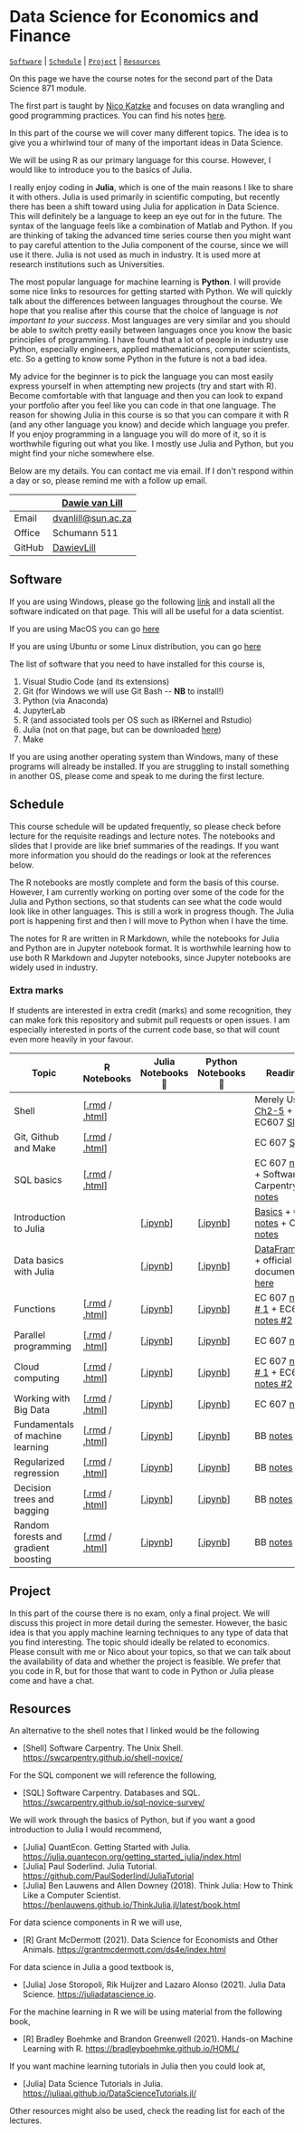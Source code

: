 # Data Science for Economics and Finance

[`Software`](#software) | [`Schedule`](#schedule) | [`Project`](#project) |
[`Resources`](#resources) 

On this page we have the course notes for the second part of the Data Science 871 module. 

The first part is taught by [Nico Katzke](https://github.com/nicktz) and focuses on data wrangling and good programming practices. You can find his notes [here](https://datsci.nfkatzke.com/).

In this part of the course we will cover many different topics. The idea is to give you a whirlwind tour of many of the important ideas in Data Science. 

We will be using R as our primary language for this course. However, I would like to introduce you to the basics of Julia. 

I really enjoy coding in **Julia**, which is one of the main reasons I like to share it with others. Julia is used primarily in scientific computing, but recently there has been a shift toward using Julia for application in Data Science. This will definitely be a language to keep an eye out for in the future. The syntax of the language feels like a combination of Matlab and Python. If you are thinking of taking the advanced time series course then you might want to pay careful attention to the Julia component of the course, since we will use it there. Julia is not used as much in industry. It is used more at research institutions such as Universities.  

The most popular language for machine learning is **Python**. I will provide some nice links to resources for getting started with Python. We will quickly talk about the differences between languages throughout the course. We hope that you realise after this course that the choice of language is *not important to your success*. Most languages are very similar and you should be able to switch pretty easily between languages once you know the basic principles of programming. I have found that a lot of people in industry use Python, especially engineers, applied mathematicians, computer scientists, etc. So a getting to know some Python in the future is not a bad idea. 

My advice for the beginner is to pick the language you can most easily express yourself in when attempting new projects (try and start with R). Become comfortable with that language and then you can look to expand your portfolio after you feel like you can code in that one language. The reason for showing Julia in this course is so that you can compare it with R (and any other language you know) and decide which language you prefer. If you enjoy programming in a language you will do more of it, so it is worthwhile figuring out what you like. I mostly use Julia and Python, but you might find your niche somewhere else. 

Below are my details. You can contact me via email. If I don't respond within a day or so, please remind me with a follow up email. 

|  | [Dawie van Lill](https://dawievanlill.netlify.app/) |
|--------------|--------------------------------------------------------------|
| Email | [dvanlill@sun.ac.za](mailto:dvanlill@sun.ac.za) |
| Office | Schumann 511 |
| GitHub | [DawievLill](https://github.com/DawievLill) |

## Software

If you are using Windows, please go the following [link](https://ubc-mds.github.io/resources_pages/install_ds_stack_windows/) and install all the software indicated on that page. This will all be useful for a data scientist. 

If you are using MacOS you can go [here](https://ubc-mds.github.io/resources_pages/install_ds_stack_mac/)

If you are using Ubuntu or some Linux distribution, you can go [here](https://ubc-mds.github.io/resources_pages/install_ds_stack_ubuntu/) 

The list of software that you need to have installed for this course is,
 
1. Visual Studio Code (and its extensions)
2. Git (for Windows we will use Git Bash -- **NB** to install!)
4. Python (via Anaconda)
5. JupyterLab
6. R (and associated tools per OS such as IRKernel and Rstudio)
7. Julia (not on that page, but can be downloaded [here](https://julialang.org/downloads/))
8. Make

If you are using another operating system than Windows, many of these programs will already be installed. If you are struggling to install something in another OS, please come and speak to me during the first lecture. 

## Schedule 

This course schedule will be updated frequently, so please check before lecture for the requisite readings and lecture notes. The notebooks and slides that I provide are like brief summaries of the readings. If you want more information you should do the readings or look at the references below. 

The R notebooks are mostly complete and form the basis of this course. However, I am currently working on porting over some of the code for the Julia and Python sections, so that students can see what the code would look like in other languages. This is still a work in progress though. The Julia port is happening first and then I will move to Python when I have the time. 

The notes for R are written in R Markdown, while the notebooks for Julia and Python are in Jupyter notebook format. It is worthwhile learning how to use both R Markdown and Jupyter notebooks, since Jupyter notebooks are widely used in industry. 

### Extra marks

If students are interested in extra credit (marks) and some recognition, they can make fork this repository and submit pull requests or open issues. I am especially interested in ports of the current code base, so that will count even more heavily in your favour. 

| Topic | R Notebooks | Julia Notebooks 🚧 | Python Notebooks 🚧 | Readings
|---|---|---|---|---|
| Shell |  [[.rmd](https://github.com/DawievLill/DataScience-871/blob/master/01-shell/01-shell.Rmd) / [.html](https://raw.githack.com/DawievLill/DataScience-871/master/01-shell/01-shell.html)]  | | |  Merely Useful [Ch2-5](https://merely-useful.tech/py-rse/bash-basics.html) + EC607 [Slides](https://raw.githack.com/uo-ec607/lectures/master/03-shell/03-shell.html#1) |
| Git, Github and Make  | [[.rmd](https://github.com/DawievLill/DataScience-871/blob/master/02-git/02-git.Rmd) / [.html](https://raw.githack.com/DawievLill/DataScience-871/master/02-git/02-git.html)]  | | | EC 607 [Slides](https://raw.githack.com/uo-ec607/lectures/master/02-git/02-Git.html#1) |
| SQL basics | [[.rmd](https://github.com/DawievLill/DataScience-871/blob/master/03-sql/03-sql.Rmd) / [.html](https://raw.githack.com/DawievLill/DataScience-871/master/03-sql/03-sql.html)]  | | | EC 607 [notes](https://raw.githack.com/uo-ec607/lectures/master/16-databases/16-databases.html) + Software Carpentry [notes](https://swcarpentry.github.io/sql-novice-survey/) |
| Introduction to Julia | | [[.ipynb](https://github.com/DawievLill/DataScience-871/blob/master/04-julia/04-julia.ipynb)]  | [[.ipynb]()] | [Basics](https://juliadatascience.io/julia_basics) + QE [notes](https://julia.quantecon.org/intro.html) + CTU [notes](https://juliateachingctu.github.io/Julia-for-Optimization-and-Learning/stable/)   |
| Data basics with Julia | | [[.ipynb]()]  | [[.ipynb]()] | [DataFrames.jl](https://juliadatascience.io/dataframes) + official documentation [here](https://dataframes.juliadata.org/stable/)  |
| Functions | [[.rmd](https://github.com/DawievLill/DataScience-871/blob/master/06-functions/06-functions.Rmd) / [.html](https://raw.githack.com/DawievLill/DataScience-871/master/06-functions/06-functions.html)]     | [[.ipynb]()]  | [[.ipynb]()] | EC 607 [notes # 1](https://raw.githack.com/uo-ec607/lectures/master/10-funcs-intro/10-funcs-intro.html) + EC607 [notes #2](https://raw.githack.com/uo-ec607/lectures/master/11-funcs-adv/11-funcs-adv.html)   |
| Parallel programming | [[.rmd]() / [.html]()]     | [[.ipynb]()]  | [[.ipynb]()] | EC 607 [notes](https://raw.githack.com/uo-ec607/lectures/master/12-parallel/12-parallel.html)  |
| Cloud computing  |  [[.rmd]() / [.html]()]    | [[.ipynb]()]  | [[.ipynb]()] | EC 607 [notes # 1](https://raw.githack.com/uo-ec607/lectures/master/14-gce-i/14-gce-i.html) + EC607 [notes #2](https://raw.githack.com/uo-ec607/lectures/master/14-gce-ii/14-gce-ii.html)   |
| Working with Big Data |  [[.rmd]() / [.html]()]    | [[.ipynb]()]  | [[.ipynb]()] | EC 607 [notes](https://raw.githack.com/uo-ec607/lectures/master/17-spark/17-spark.html)   |
| Fundamentals of machine learning | [[.rmd](https://github.com/DawievLill/DataScience-871/blob/master/06-ml-intro/06-ml-intro.Rmd) / [.html](https://raw.githack.com/DawievLill/DataScience-871/master/06-ml-intro/06-ml-intro.html)]      | [[.ipynb]()]  | [[.ipynb]()] |BB [notes](https://bradleyboehmke.github.io/HOML/intro.html)   |
| Regularized regression  | [[.rmd]() / [.html]()]    | [[.ipynb]()]  | [[.ipynb]()] | BB [notes](https://bradleyboehmke.github.io/HOML/regularized-regression.html)  |
| Decision trees and bagging | [[.rmd]() / [.html]()]   | [[.ipynb]()]  | [[.ipynb]()] | BB [notes](https://bradleyboehmke.github.io/HOML/DT.html)   |
| Random forests and gradient boosting | [[.rmd]() / [.html]()]  | [[.ipynb]()]  | [[.ipynb]()] | BB [notes](https://bradleyboehmke.github.io/HOML/gbm.html)  |


## Project

In this part of the course there is no exam, only a final project. We will discuss this project in more detail during the semester. However, the basic idea is that you apply machine learning techniques to any type of data that you find interesting. The topic should ideally be related to economics. Please consult with me or Nico about your topics, so that we can talk about the availability of data and whether the project is feasible. We prefer that you code in R, but for those that want to code in Python or Julia please come and have a chat. 

## Resources

An alternative to the shell notes that I linked would be the following

- [Shell] Software Carpentry. The Unix Shell. https://swcarpentry.github.io/shell-novice/

For the SQL component we will reference the following,

- [SQL] Software Carpentry. Databases and SQL. https://swcarpentry.github.io/sql-novice-survey/

We will work through the basics of Python, but if you want a good introduction to Julia I would recommend, 

- [Julia] QuantEcon. Getting Started with Julia. https://julia.quantecon.org/getting_started_julia/index.html
- [Julia] Paul Soderlind. Julia Tutorial. https://github.com/PaulSoderlind/JuliaTutorial
- [Julia] Ben Lauwens and Allen Downey (2018). Think Julia: How to Think Like a Computer Scientist. https://benlauwens.github.io/ThinkJulia.jl/latest/book.html

For data science components in R we will use, 

- [R] Grant McDermott (2021). Data Science for Economists and Other Animals. https://grantmcdermott.com/ds4e/index.html

For data science in Julia a good textbook is, 

- [Julia] Jose Storopoli, Rik Huijzer and Lazaro Alonso (2021). Julia Data Science. https://juliadatascience.io.

For the machine learning in R we will be using material from the following book, 

- [R] Bradley Boehmke and Brandon Greenwell (2021). Hands-on Machine Learning with R. https://bradleyboehmke.github.io/HOML/

If you want machine learning tutorials in Julia then you could look at, 

- [Julia] Data Science Tutorials in Julia. https://juliaai.github.io/DataScienceTutorials.jl/

Other resources might also be used, check the reading list for each of the lectures. 








